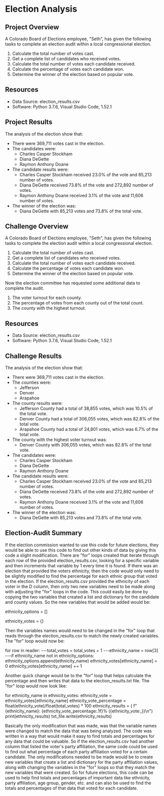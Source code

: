 # Election Analysis

## Project Overview
A Colorado Board of Elections employee, "Seth", has given the following tasks to complete an election audit within a local congressional election.

1. Calculate the total number of votes cast.
2. Get a complete list of candidates who received votes.
3. Calculate the total number of votes each candidate received.
4. Calculate the percentage of votes each candidate won.
5. Determine the winner of the election based on popular vote. 

## Resources
- Data Source: election_results.csv
- Software: Python 3.7.6, Visual Studio Code, 1.52.1

## Project Results
The analysis of the election show that:
- There were 369,711 votes cast in the election.
- The candidates were:
  - Charles Casper Stockham
  - Diana DeGette
  - Raymon Anthony Doane
- The candidate results were:
  - Charles Casper Stockham received 23.0% of the vote and 85,213 number of votes.
  - Diana DeGette received 73.8% of the vote and 272,892 number of votes.
  - Raymon Anthony Doane received 3.1% of the vote and 11,606 number of votes.
- The winner of the election was:
  - Diana DeGette with 85,213 votes and 73.8% of the total vote.

## Challenge Overview
A Colorado Board of Elections employee, "Seth", has given the following tasks to complete the election audit within a local congressional election.

1. Calculate the total number of votes cast.
2. Get a complete list of candidates who received votes.
3. Calculate the total number of votes each candidate received.
4. Calculate the percentage of votes each candidate won.
5. Determine the winner of the election based on popular vote. 

Now the election committee has requested some additional data to complete the audit.

1. The voter turnout for each county.
2. The percentage of votes from each county out of the total count.
3. The county with the highest turnout.

## Resources
- Data Source: election_results.csv
- Software: Python 3.7.6, Visual Studio Code, 1.52.1

## Challenge Results
The analysis of the election show that:
- There were 369,711 votes cast in the election.
- The counties were:
  - Jefferson
  - Denver
  - Arapahoe
- The county results were:
  - Jefferson County had a total of 38,855 votes, which was 10.5% of the total vote.
  - Denver County had a total of 306,055 votes, which was 82.8% of the total vote.
  - Arapahoe County had a total of 24,801 votes, which was 6.7% of the total vote.
- The county with the highest voter turnout was:
  - Denver County with 306,055 votes, which was 82.8% of the total vote.
- The candidates were:
  - Charles Casper Stockham
  - Diana DeGette
  - Raymon Anthony Doane
- The candidate results were: 
  - Charles Casper Stockham received 23.0% of the vote and 85,213 number of votes.
  - Diana DeGette received 73.8% of the vote and 272,892 number of votes.
  - Raymon Anthony Doane received 3.1% of the vote and 11,606 number of votes.
- The winner of the election was:
  - Diana DeGette with 85,213 votes and 73.8% of the total vote.

## Election-Audit Summary
If the election commission wanted to use this code for future elections, they would be able to use this code to find out other kinds of data by giving this code a slight modification. There are "for" loops created that iterate through each row of the provided election_results.csv, looking for a specific variable and then increments that variable by 1 every time it is found. If there was an election that provided the voters ethnicity, then the code would only need to be slightly modified to find the percentage for each ethnic group that voted in the election. If the election_results.csv provided the ethnicity of each voter in the D column, then only two new variables need to be made along with adjusting the "for" loops in the code. This could easily be done by copying the two variables that created a list and dictionary for the candidate and county values. So the new variables that would be added would be:

ethnicity_options = []

ethnicity_votes = {} 

Then the variables names would need to be changed in the "for" loop that reads through the election_results.csv to match the newly created variables. The "for" loop would now be: 

for row in reader:
  ---total_votes = total_votes + 1
  ---ethnicity_name = row[3]
  ---if ethnicity_name not in ethnicity_options:
    ethnicity_options.append(ethnicity_name)
    ethnicity_votes[ethnicity_name] = 0
    ethnicity_votes[ethnicity_name] += 1
    
Another quick change would be to the "for" loop that helps calculate the percentage and then writes that data to the election_results.txt file. The "for" loop would now look like:

for ethnicity_name in ethnicity_votes:
  ethnicity_vote = ethnicity_votes[ethnicity_name]
  ethnicity_vote_percentage = float(ethnicity_vote)/float(total_votes) * 100
  ethnicity_results = (
  f"{ethnicity_name}: {ethnicity_vote_percentage:.1f}% ({ethnicity_vote:,})\n")
  print(ethnicity_results)
  txt_file.write(ethnicity_results)
 
Basically the only modification that was made, was that the variable names were changed to match the data that was being analyzed. The code was written in a way that would make it easy to find totals and percentages for any data that could be valuable. So if the election_results.csv had another column that listed the voter's party affiliation, the same code could be used to find out what percentage of each party affiliation voted for a certain candidate. The only modifications needed to be made would be to create new variables that create a list and dictionary for the party affiliation values, along with changing the variables in the "for" loops so that they match the new variables that were created. So for future elections, this code can be used to help find totals and percentages of important data like ethnicity, party affiliation, age group, gender, etc. and can also be used to find the totals and percentages of that data that voted for each candidate. 
        
        
 
